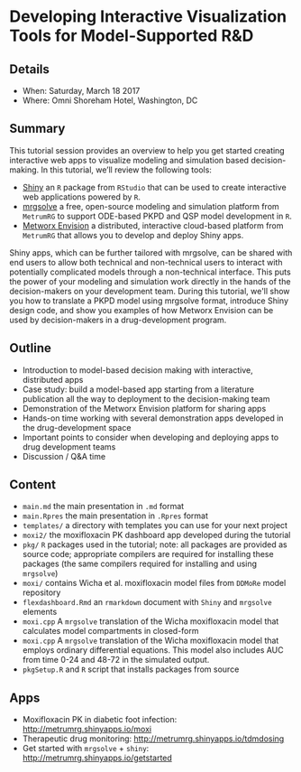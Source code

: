 # Developing Interactive Visualization Tools for Model-Supported R&D
  
  


## Details
  - When: Saturday, March 18 2017
  - Where: Omni Shoreham Hotel, Washington, DC
  
## Summary

This tutorial session provides an overview to help you get started creating interactive web apps to visualize 
modeling and simulation based decision-making. In this tutorial, we’ll review the following tools:

  - [Shiny](https://shiny.rstudio.com/) an `R` package from `RStudio` that can be used to create interactive web applications powered by `R`.
  - [mrgsolve](http://mrgsolve.github.io) a free, open-source modeling and simulation platform from `MetrumRG` to support ODE-based PKPD and QSP model development in `R`.
  - [Metworx Envision](http://metrumrg.com/metworx.html) a distributed, interactive cloud-based platform from `MetrumRG` that allows you to develop and deploy Shiny apps.

Shiny apps, which can be further tailored with mrgsolve, can be shared with end users to allow both technical and non-technical users to interact with potentially complicated models through a non-technical interface. This puts the power of your modeling and simulation work directly in the hands of the decision-makers on your development team. During this tutorial, we'll show you how to translate a PKPD model using mrgsolve format, introduce Shiny design code, and show you examples of how Metworx Envision can be used by decision-makers in a drug-development program.

## Outline
  - Introduction to model-based decision making with interactive, distributed apps
  - Case study: build a model-based app starting from a literature publication all the way to deployment to the decision-making team
  - Demonstration of the Metworx Envision platform for sharing apps
  - Hands-on time working with several demonstration apps developed in the drug-development space
  - Important points to consider when developing and deploying apps to drug development teams
  - Discussion / Q&A time

## Content
  - `main.md` the main presentation in `.md` format
  - `main.Rpres` the main presentation in `.Rpres` format
  - `templates/` a directory with templates you can use for your next project
  - `moxi2/` the moxifloxacin PK dashboard app developed during the tutorial
  - `pkg/` `R` packages used in the tutorial; note: all packages are provided as source code; appropriate compilers
  are required for installing these packages (the same compilers required for installing and using `mrgsolve`)
  - `moxi/` contains Wicha et al. moxifloxacin model files from `DDMoRe` model repository
  - `flexdashboard.Rmd` an `rmarkdown` document with `Shiny` and `mrgsolve` elements
  - `moxi.cpp` A `mrgsolve` translation of the Wicha moxifloxacin model that calculates model 
  compartments in closed-form
  - `moxi.cpp` A `mrgsolve` translation of the Wicha moxifloxacin model that employs ordinary differential 
  equations.  This model also includes AUC from time 0-24 and 48-72 in the simulated output.
  - `pkgSetup.R` and `R` script that installs packages from source 

## Apps
- Moxifloxacin PK in diabetic foot infection: http://metrumrg.shinyapps.io/moxi
- Therapeutic drug monitoring: http://metrumrg.shinyapps.io/tdmdosing
- Get started with `mrgsolve` + `shiny`: http://metrumrg.shinyapps.io/getstarted
